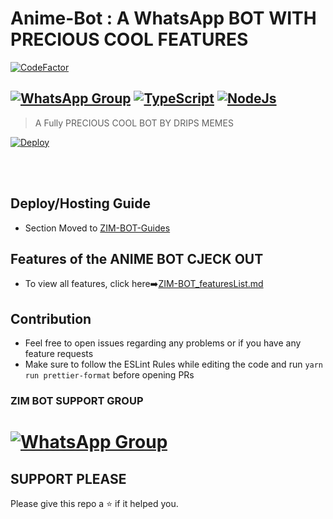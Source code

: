 

 

# **Anime-Bot : A WhatsApp BOT WITH PRECIOUS COOL FEATURES**

[![CodeFactor](https://www.codefactor.io/repository/github/zim-bot/Anime-Bot/badge)](https://www.codefactor.io/repository/github/zim-bot/Anime-Bot)

## [![WhatsApp Group](https://img.shields.io/badge/WhatsApp-25D366?style=for-the-badge&logo=whatsapp&logoColor=white)](https://chat.whatsapp.com/I4m8zLPwTme9II9aZWRZJ1) [![TypeScript](https://img.shields.io/badge/TypeScript-007ACC?style=for-the-badge&logo=typescript&logoColor=white)](https://www.typescriptlang.org/) [![NodeJs](https://img.shields.io/badge/Node.js-43853D?style=for-the-badge&logo=node.js&logoColor=white)](https://nodejs.org/en/)

> A Fully PRECIOUS COOL BOT BY DRIPS MEMES <br>

[![Deploy](https://www.herokucdn.com/deploy/button.png)](https://heroku.com/deploy)


</div><br/>
<br/>



## Deploy/Hosting Guide

-   Section Moved to
    [ZIM-BOT-Guides](https://github/zim-bot/Anime-Bot-Guides/blob/main/README.md)

##  Features of the ANIME BOT CJECK OUT

-   To view all features, click
    here➡️[ZIM-BOT_featuresList.md](https://github/zim-bot/Anime-Bot/blob/main/Features.md)

##  Contribution

-   Feel free to open issues regarding any problems or if you have any feature requests
-   Make sure to follow the ESLint Rules while editing the code and run
    `yarn run prettier-format` before opening PRs



### ZIM BOT SUPPORT GROUP

# [![WhatsApp Group](https://img.shields.io/badge/WhatsApp-25D366?style=for-the-badge&logo=whatsapp&logoColor=white)]()


## SUPPORT PLEASE
Please give this repo a ⭐ if it helped you.
 
